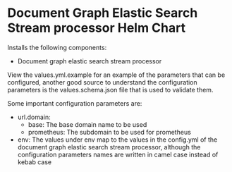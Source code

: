 # Document Graph Elastic Search Stream processor Helm Chart

Installs the following components:

- Document graph elastic search stream processor

View the values.yml.example for an example of the parameters that can be configured, another good source to understand the configuration parameters is the values.schema.json file that is used to validate them.

Some important configuration parameters are:

- url.domain:
  - base: The base domain name to be used
  - prometheus: The subdomain to be used for prometheus
- env: The values under env map to the values in the config.yml of the document graph elastic search stream processor, although the configuration parameters names are written in camel case instead of kebab case